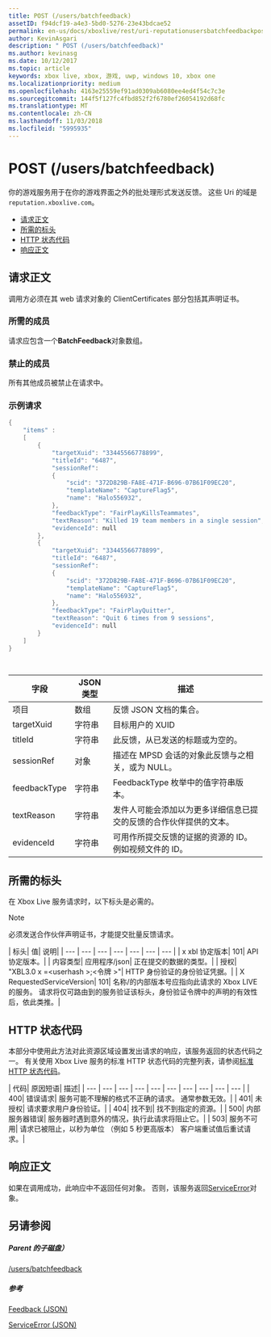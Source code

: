 ```yaml
---
title: POST (/users/batchfeedback)
assetID: f94dcf19-a4e3-5bd0-5276-23e43bdcae52
permalink: en-us/docs/xboxlive/rest/uri-reputationusersbatchfeedbackpost.html
author: KevinAsgari
description: " POST (/users/batchfeedback)"
ms.author: kevinasg
ms.date: 10/12/2017
ms.topic: article
keywords: xbox live, xbox, 游戏, uwp, windows 10, xbox one
ms.localizationpriority: medium
ms.openlocfilehash: 4163e25559ef91ad0309ab6080ee4ed4f54c7c3e
ms.sourcegitcommit: 144f5f127fc4fbd852f2f6780ef26054192d68fc
ms.translationtype: MT
ms.contentlocale: zh-CN
ms.lasthandoff: 11/03/2018
ms.locfileid: "5995935"
---
```

# <a name="post-usersbatchfeedback"></a>POST (/users/batchfeedback)
你的游戏服务用于在你的游戏界面之外的批处理形式发送反馈。 这些 Uri 的域是`reputation.xboxlive.com`。
 
  * [请求正文](#ID4EX)
  * [所需的标头](#ID4E3E)
  * [HTTP 状态代码](#ID4EWG)
  * [响应正文](#ID4EDAAC)
 
<a id="ID4EX"></a>

 
## <a name="request-body"></a>请求正文 
 
调用方必须在其 web 请求对象的 ClientCertificates 部分包括其声明证书。
 
<a id="ID4EBB"></a>

 
### <a name="required-members"></a>所需的成员 
 
请求应包含一个**BatchFeedback**对象数组。 
  
<a id="ID4EPB"></a>

 
### <a name="prohibited-members"></a>禁止的成员 
 
所有其他成员被禁止在请求中。
  
<a id="ID4E3B"></a>

 
### <a name="sample-request"></a>示例请求 
 

```cpp
{
    "items" :
    [
        {
            "targetXuid": "33445566778899",
            "titleId": "6487",
            "sessionRef":
            {
                "scid": "372D829B-FA8E-471F-B696-07B61F09EC20",
                "templateName": "CaptureFlag5",
                "name": "Halo556932",
            },
            "feedbackType": "FairPlayKillsTeammates",
            "textReason": "Killed 19 team members in a single session",
            "evidenceId": null
        },
        {
            "targetXuid": "33445566778899",
            "titleId": "6487",
            "sessionRef":
            {
                "scid": "372D829B-FA8E-471F-B696-07B61F09EC20",
                "templateName": "CaptureFlag5",
                "name": "Halo556932",
            },
            "feedbackType": "FairPlayQuitter",
            "textReason": "Quit 6 times from 9 sessions",
            "evidenceId": null
        }
    ]
}

      
```

 
| <b>字段</b>| <b>JSON 类型</b>| <b>描述</b>| 
| --- | --- | --- | 
| 项目| 数组| 反馈 JSON 文档的集合。| 
| targetXuid| 字符串| 目标用户的 XUID| 
| titleId| 字符串| 此反馈，从已发送的标题或为空的。| 
| sessionRef| 对象| 描述在 MPSD 会话的对象此反馈与之相关，或为 NULL。| 
| feedbackType| 字符串| FeedbackType 枚举中的值字符串版本。| 
| textReason| 字符串| 发件人可能会添加以为更多详细信息已提交的反馈的合作伙伴提供的文本。| 
| evidenceId| 字符串| 可用作所提交反馈的证据的资源的 ID。 例如视频文件的 ID。| 
   
<a id="ID4E3E"></a>

 
## <a name="required-headers"></a>所需的标头
 
在 Xbox Live 服务请求时，以下标头是必需的。 

> [!NOTE] 
> 必须发送合作伙伴声明证书，才能提交批量反馈请求。 


 
| 标头| 值| 说明| 
| --- | --- | --- | --- | --- | --- | --- | 
| x xbl 协定版本| 101| API 协定版本。| 
| 内容类型| 应用程序/json| 正在提交的数据的类型。| 
| 授权| "XBL3.0 x =&lt;userhash >;&lt;令牌 >"| HTTP 身份验证的身份验证凭据。| 
| X RequestedServiceVersion| 101| 名称/的内部版本号应指向此请求的 Xbox LIVE 的服务。 请求将仅可路由到的服务验证该标头，身份验证令牌中的声明的有效性后，依此类推。| 
  
<a id="ID4EWG"></a>

 
## <a name="http-status-codes"></a>HTTP 状态代码
 
本部分中使用此方法对此资源区域设置发出请求的响应，该服务返回的状态代码之一。 有关使用 Xbox Live 服务的标准 HTTP 状态代码的完整列表，请参阅[标准 HTTP 状态代码](../../additional/httpstatuscodes.md)。
 
| 代码| 原因短语| 描述| 
| --- | --- | --- | --- | --- | --- | --- | --- | --- | --- | 
| 400| 错误请求| 服务可能不理解的格式不正确的请求。 通常参数无效。| 
| 401| 未授权| 请求要求用户身份验证。| 
| 404| 找不到| 找不到指定的资源。| 
| 500| 内部服务器错误| 服务器时遇到意外的情况，执行此请求将阻止它。| 
| 503| 服务不可用| 请求已被阻止，以秒为单位 （例如 5 秒更高版本） 客户端重试值后重试请求。| 
  
<a id="ID4EDAAC"></a>

 
## <a name="response-body"></a>响应正文 
 
如果在调用成功，此响应中不返回任何对象。 否则，该服务返回[ServiceError](../../json/json-serviceerror.md)对象。
  
<a id="ID4EXAAC"></a>

 
## <a name="see-also"></a>另请参阅
 
<a id="ID4EZAAC"></a>

 
##### <a name="parent"></a>Parent 的子磁盘） 

[/users/batchfeedback](uri-reputationusersbatchfeedback.md)

  
<a id="ID4EFBAC"></a>

 
##### <a name="reference"></a>参考 

[Feedback (JSON)](../../json/json-feedback.md)

 [ServiceError (JSON)](../../json/json-serviceerror.md)

   